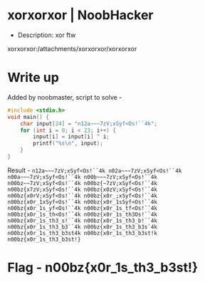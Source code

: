 # xorxorxor | NoobHacker

- Description: xor ftw

xorxorxor:/attachments/xorxorxor/xorxorxor

# Write up

Added by noobmaster, script to solve - 
```c
#include <stdio.h>
void main() {
	char input[24] = "n12a~~~7zV;xSyf<Os!``4k";
	for (int i = 0; i < 23; i++) {
        input[i] = input[i] ^ i;
		printf("%s\n", input);
    }
}
```

Result - 
```n12a~~~7zV;xSyf<Os!``4k
n02a~~~7zV;xSyf<Os!``4k
n00a~~~7zV;xSyf<Os!``4k
n00b~~~7zV;xSyf<Os!``4k
n00bz~~7zV;xSyf<Os!``4k
n00bz{~7zV;xSyf<Os!``4k
n00bz{x7zV;xSyf<Os!``4k
n00bz{x0zV;xSyf<Os!``4k
n00bz{x0rV;xSyf<Os!``4k
n00bz{x0r_;xSyf<Os!``4k
n00bz{x0r_1xSyf<Os!``4k
n00bz{x0r_1sSyf<Os!``4k
n00bz{x0r_1s_yf<Os!``4k
n00bz{x0r_1s_tf<Os!``4k
n00bz{x0r_1s_th<Os!``4k
n00bz{x0r_1s_th3Os!``4k
n00bz{x0r_1s_th3_s!``4k
n00bz{x0r_1s_th3_b!``4k
n00bz{x0r_1s_th3_b3``4k
n00bz{x0r_1s_th3_b3s`4k
n00bz{x0r_1s_th3_b3st4k
n00bz{x0r_1s_th3_b3st!k
n00bz{x0r_1s_th3_b3st!}```

# Flag - n00bz{x0r_1s_th3_b3st!}
